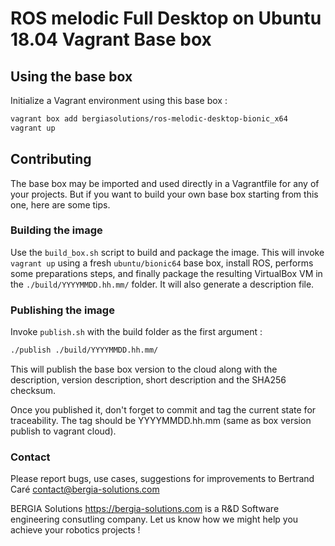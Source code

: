 # ROS melodic Full Desktop on Ubuntu 18.04 Vagrant Base box

## Using the base box

Initialize a Vagrant environment using this base box :

```bash
vagrant box add bergiasolutions/ros-melodic-desktop-bionic_x64
vagrant up
```
## Contributing

The base box may be imported and used directly in a Vagrantfile for any of your projects. But if you want to build your own base box starting from this one, here are some tips.

### Building the image

Use the ```build_box.sh``` script to build and package the image. 
This will invoke ```vagrant up``` using a fresh ```ubuntu/bionic64``` base box, install ROS, performs some preparations steps, and finally package the resulting VirtualBox VM in the ```./build/YYYYMMDD.hh.mm/``` folder. It will also generate a description file.

### Publishing the image

Invoke ```publish.sh``` with the build folder as the first argument :

```bash
./publish ./build/YYYYMMDD.hh.mm/
```

This will publish the base box version to the cloud along with the description, version description, short description and the SHA256 checksum.

Once you published it, don't forget to commit and tag the current state for traceability. The tag should be YYYYMMDD.hh.mm (same as box version publish to vagrant cloud).

### Contact

Please report bugs, use cases, suggestions for improvements to Bertrand Caré <contact@bergia-solutions.com>

BERGIA Solutions <https://bergia-solutions.com> is a R&D Software engineering consutling company. Let us know how we might help you achieve your robotics projects !


